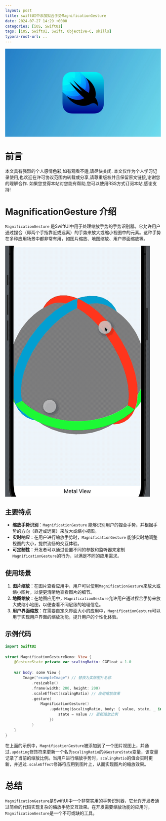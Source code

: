 ```yaml
---
layout: post
title: swiftUI中添加拟合手势MagnificationGesture
date: 2024-07-27 14:29 +0000
categories: [iOS, SwiftUI]
tags: [iOS, SwiftUI, Swift, Objective-C, skills]
typora-root-url: ..
---
```



![](/assets/images/20240727Magnificationgesture/SwiftUI.webp)

# 前言

本文具有强烈的个人感情色彩,如有观看不适,请尽快关闭. 本文仅作为个人学习记录使用,也欢迎在许可协议范围内转载或分享,请尊重版权并且保留原文链接,谢谢您的理解合作. 如果您觉得本站对您能有帮助,您可以使用RSS方式订阅本站,感谢支持!

# MagnificationGesture 介绍

`MagnificationGesture` 是SwiftUI中用于处理缩放手势的手势识别器。它允许用户通过捏合（即两个手指靠近或远离）的手势来放大或缩小视图中的元素。这种手势在多种应用场景中都非常有用，如图片缩放、地图缩放、用户界面缩放等。

![](/assets/images/20240727Magnificationgesture/MagnificationGesture.gif)

## 主要特点

- **缩放手势识别**：`MagnificationGesture` 能够识别用户的捏合手势，并根据手势的方向（靠近或远离）来放大或缩小视图。
- **实时响应**：在用户进行缩放手势时，`MagnificationGesture` 能够实时地调整视图的大小，提供流畅的交互体验。
- **可定制性**：开发者可以通过设置不同的参数和监听器来定制`MagnificationGesture`的行为，以满足不同的应用需求。

## 使用场景

1. **图片缩放**：在图片查看应用中，用户可以使用`MagnificationGesture`来放大或缩小图片，以便更清晰地查看图片的细节。
2. **地图缩放**：在地图应用中，`MagnificationGesture`允许用户通过捏合手势来放大或缩小地图，以便查看不同层级的地理信息。
3. **用户界面缩放**：在需要自定义界面大小的应用中，`MagnificationGesture`可以用于实现用户界面的缩放功能，提升用户的个性化体验。

## 示例代码

``` swift
import SwiftUI

struct MagnificationGestureDemo: View {
    @GestureState private var scalingRatio: CGFloat = 1.0

    var body: some View {
        Image("exampleImage") // 替换为实际图片名称
            .resizable()
            .frame(width: 200, height: 200)
            .scaleEffect(scalingRatio) // 应用缩放效果
            .gesture(
                MagnificationGesture()
                    .updating($scalingRatio, body: { value, state, _ in
                        state = value // 更新缩放比例
                    })
            )
    }
}

```

在上面的示例中，`MagnificationGesture`被添加到了一个图片视图上，并通过`.updating`修饰符来更新一个名为`scalingRatio`的`@GestureState`变量，该变量记录了当前的缩放比例。当用户进行缩放手势时，`scalingRatio`的值会实时更新，并通过`.scaleEffect`修饰符应用到图片上，从而实现图片的缩放效果。

# 总结

`MagnificationGesture`是SwiftUI中一个非常实用的手势识别器，它允许开发者通过简单的代码实现复杂的缩放手势交互效果。在开发需要缩放功能的应用时，`MagnificationGesture`是一个不可或缺的工具。
